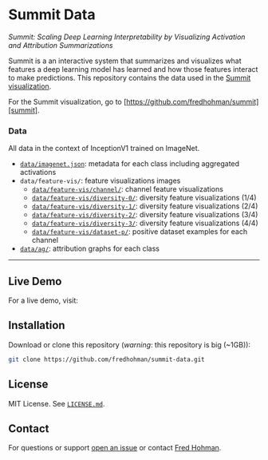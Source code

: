 # Summit Data

*Summit: Scaling Deep Learning Interpretability by Visualizing Activation and Attribution Summarizations*

Summit is a an interactive system that summarizes and visualizes what features a deep learning model has learned and how those features interact to make predictions.
This repository contains the data used in the [Summit visualization][summit].

For the Summit visualization, go to [https://github.com/fredhohman/summit][summit].

### Data

All data in the context of InceptionV1 trained on ImageNet.

* [`data/imagenet.json`][imagenet]: metadata for each class including aggregated activations
* `data/feature-vis/`: feature visualizations images 
	* [`data/feature-vis/channel/`][channel]: channel feature visualizations
	* [`data/feature-vis/diversity-0/`][diversity-0]: diversity feature visualizations (1/4)
	* [`data/feature-vis/diversity-1/`][diversity-1]: diversity feature visualizations (2/4)
	* [`data/feature-vis/diversity-2/`][diversity-2]: diversity feature visualizations (3/4)
	* [`data/feature-vis/diversity-3/`][diversity-3]: diversity feature visualizations (4/4)
	* [`data/feature-vis/dataset-p/`][dataset-p]: positive dataset examples for each channel
* [`data/ag/`][ag]: attribution graphs for each class

***

## Live Demo

For a live demo, visit: 


## Installation

Download or clone this repository (*warning*: this repository is big (~1GB)):

```bash
git clone https://github.com/fredhohman/summit-data.git
```

## License

MIT License. See [`LICENSE.md`](LICENSE.md).


## Contact

For questions or support [open an issue][issues] or contact [Fred Hohman][fred].

[summit]: https://github.com/fredhohman/summit
[fred]: http://www.fredhohman.com
[issues]: https://github.com/fredhohman/summit-data/issues

[imagenet]: data/imagenet
[channel]: data/feature-vis/channel/
[diversity-0]: data/feature-vis/diversity-0/
[diversity-1]: data/feature-vis/diversity-1/
[diversity-2]: data/feature-vis/diversity-2/
[diversity-3]: data/feature-vis/diversity-3/
[dataset-p]: data/feature-vis/dataset-p/
[ag]: data/attribution-graphs/